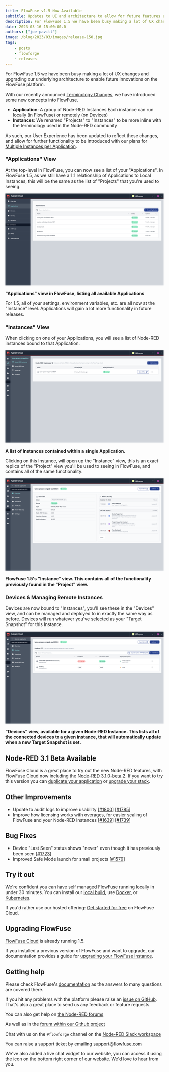 ```yaml
---
title: FlowFuse v1.5 Now Available
subtitle: Updates to UI and architecture to allow for future features and Node-RED 3.1.0 Beta Available!
description: For FlowFuse 1.5 we have been busy making a lot of UX changes and upgrading our underlying architecture to enable future innovations on the FlowFuse platform.
date: 2023-03-16 15:00:00.0
authors: ["joe-pavitt"]
image: /blog/2023/03/images/release-150.jpg
tags:
    - posts
    - flowforge
    - releases
---
```


For FlowFuse 1.5 we have been busy making a lot of UX changes and upgrading our underlying architecture to enable future innovations on the FlowFuse platform.

<!--more-->

With our recently announced [Terminology Changes](/blog/2023/03/terminology-changes/), we have introduced some new concepts into FlowFuse.

- **Application**: A group of Node-RED Instances Each instance can run locally (in FlowFuse) or remotely (on Devices)
- **Instances**: We renamed "Projects" to "Instances" to be more inline with the terminology used in the Node-RED community

As such, our User Experience has been updated to reflect these changes, and allow for further functionality to be introduced with our plans for [Multiple Instances per Application](https://github.com/flowforge/flowforge/issues/1689).

### "Applications" View

At the top-level in FlowFuse, you can now see a list of your "Appications". In FlowFuse 1.5, as we still have a 1:1 relationship of Applications to Local Instances, this will be the same as the list of "Projects" that you're used to seeing.

![Screenshot to show the new "Applications" view](./images/screenshot-applications.png)
<figcaption class="-mt-6 text-center"><b>"Applications" view in FlowFuse, listing all available Applications</b></figcaption>

For 1.5, all of your settings, environment variables, etc. are all now at the "Instance" level. Applications will gain a lot more functionality in future releases.
### "Instances" View

When clicking on one of your Applications, you will see a list of Node-RED instances bound to that Application.

![Screenshot to show the new "Instances" view](./images/screenshot-instances.png)
<figcaption class="-mt-6 text-center"><b>A list of Instances contained within a single Application.</b></figcaption>

Clicking on this Instance, will open up the "Instance" view, this is an exact replica of the "Project" view you'll be used to seeing in FlowFuse, and contains all of the same functionality:

![Screenshot to show the new "Instances" view](./images/screenshot-instance.png)
<figcaption class="-mt-6 text-center"><b>FlowFuse 1.5's "Instance" view. This contains all of the functionality previously found in the "Project" view.</b></figcaption>

### Devices & Managing Remote Instances

Devices are now bound to "Instances", you'll see these in the "Devices" view, and can be managed and deployed to in exactly the same way as before. Devices will run whatever you've selected as your "Target Snapshot" for this Instance.


![Screenshot to show an Instance's "Devices" view](./images/screenshot-devices.png)
<figcaption class="-mt-6 text-center"><b>"Devices" view, available for a given Node-RED Instance. This lists all of the connected devices to a given instance, that will automatically update when a new Target Snapshot is set.</b></figcaption>


## Node-RED 3.1 Beta Available

FlowFuse Cloud is a great place to try out the new Node-RED features, with FlowFuse Cloud now including the [Node-RED 3.1.0-beta.2](https://discourse.nodered.org/t/node-red-3-1-0-beta-2-released/76192). If you want to try this version you can [duplicate your application](/docs/user/instance-settings/#copy-project) or [upgrade your stack](/docs/user/changestack/).

## Other Improvements

- Update to audit logs to improve usability [[#1800](https://github.com/flowforge/flowforge/issues/1800)] [[#1785](https://github.com/flowforge/flowforge/issues/1785)]
- Improve how licensing works with overages, for easier scaling of FlowFuse and your Node-RED Instances [[#1639](https://github.com/flowforge/flowforge/issues/1639)] [[#1739](https://github.com/flowforge/flowforge/issues/1739)]


## Bug Fixes

- Device "Last Seen" status shows "never" even though it has previously been seen [[#1723](https://github.com/flowforge/flowforge/issues/1723)]
- Improved Safe Mode launch for small projects [[#1579](https://github.com/flowforge/flowforge/issues/1579)]


## Try it out

We're confident you can have self managed FlowFuse running locally in under 30 minutes.
You can install our [local build](/docs/install/local/), use [Docker](/docs/install/docker/), or [Kubernetes](/docs/install/kubernetes/).

If you'd rather use our hosted offering: [Get started for free](https://app.flowforge.com/account/create) on FlowFuse Cloud.

## Upgrading FlowFuse

[FlowFuse Cloud](https://app.flowforge.com) is already running 1.5.

If you installed a previous version of FlowFuse and want to upgrade, our documentation provides a
guide for [upgrading your FlowFuse instance](/docs/upgrade/).

## Getting help

Please check FlowFuse's [documentation](/docs/) as the answers to many questions are covered there.

If you hit any problems with the platform please raise an [issue on GitHub](https://github.com/flowforge/flowforge/issues).
That's also a great place to send us any feedback or feature requests.

You can also get help on [the Node-RED forums](https://discourse.nodered.org/)

As well as in the [forum within our Github project](https://github.com/flowforge/flowforge/discussions)

Chat with us on the `#flowforge` channel on the [Node-RED Slack workspace](https://nodered.org/slack)

You can raise a support ticket by emailing [support@flowfuse.com](mailto:support@flowfuse.com)

We've also added a live chat widget to our website, you can access it using the icon on the bottom right corner of our website. We'd love to hear from you.
